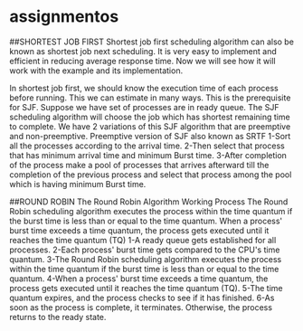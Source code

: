 # assignmentos
##SHORTEST JOB FIRST
Shortest job first scheduling algorithm can also be known as shortest job next scheduling. It is very easy to implement and efficient in reducing average response time. Now we will see how it will work with the example and its implementation.

In shortest job first, we should know the execution time of each process before running. This we can estimate in many ways. This is the prerequisite for SJF.
Suppose we have set of processes are in ready queue. The SJF scheduling algorithm will choose the job which has shortest remaining time to complete. We have 2 variations of this SJF algorithm that are preemptive and non-preemptive. Preemptive version of SJF also known as SRTF
1-Sort all the processes according to the arrival time. 
2-Then select that process that has minimum arrival time and minimum Burst time. 
3-After completion of the process make a pool of processes that arrives afterward till the completion of the previous process and select that process among the pool which is having minimum Burst time. 

##ROUND ROBIN
The Round Robin Algorithm Working Process
The Round Robin scheduling algorithm executes the process within the time quantum if the burst time is less than or equal to the time quantum. When a process' burst time exceeds a time quantum, the process gets executed until it reaches the time quantum (TQ)
1-A ready queue gets established for all processes.
2-Each process' burst time gets compared to the CPU's time quantum.
3-The Round Robin scheduling algorithm executes the process within the time quantum if the burst time is less than or equal to the time quantum.
4-When a process' burst time exceeds a time quantum, the process gets executed until it reaches the time quantum (TQ).
5-The time quantum expires, and the process checks to see if it has finished.
6-As soon as the process is complete, it terminates. Otherwise, the process returns to the ready state.

